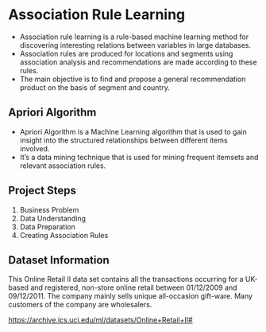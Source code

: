 # Association Rule Learning

* Association rule learning is a rule-based machine learning method for discovering interesting relations between variables in large databases. 
* Association rules are produced for locations and segments using association analysis and recommendations are made according to these rules.
* The main objective is to find and propose a general recommendation product on the basis of segment and country.



## Apriori Algorithm

* Apriori Algorithm is a Machine Learning algorithm that is used to gain insight into the structured relationships between different items involved. 
* It’s a data mining technique that is used for mining frequent itemsets and relevant association rules.



## Project Steps

1. Business Problem
2. Data Understanding
3. Data Preparation
5. Creating Association Rules



## Dataset Information

This Online Retail II data set contains all the transactions occurring for a UK-based and registered, non-store online retail between 01/12/2009 and 09/12/2011. The company mainly sells unique all-occasion gift-ware. Many customers of the company are wholesalers.

https://archive.ics.uci.edu/ml/datasets/Online+Retail+II#
